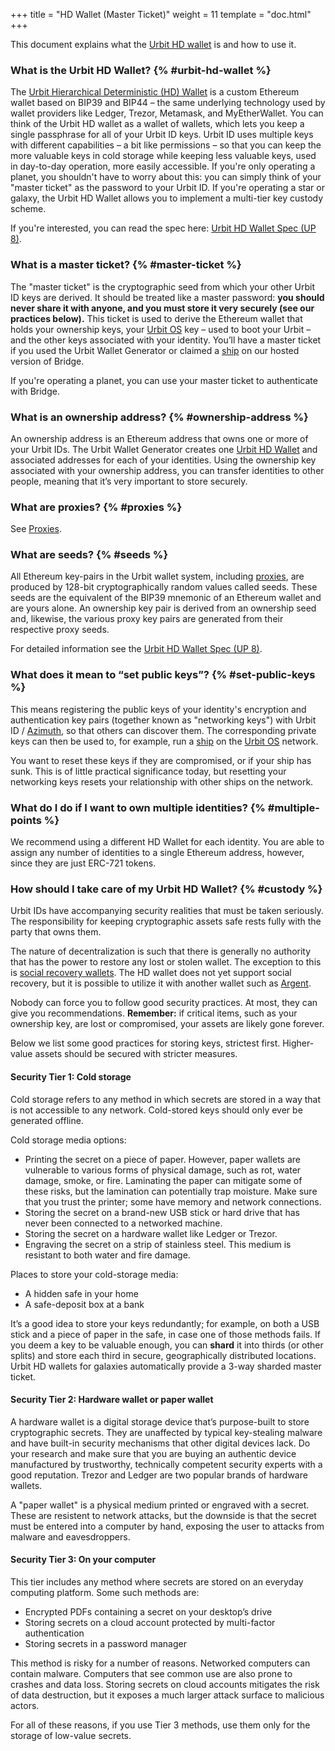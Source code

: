 +++
title = "HD Wallet (Master Ticket)"
weight = 11
template = "doc.html"
+++

This document explains what the [Urbit HD wallet](https://developers.urbit.org/reference/glossary/hdwallet) is
and how to use it.

### What is the Urbit HD Wallet? {% #urbit-hd-wallet %}

The [Urbit Hierarchical Deterministic (HD) Wallet](https://developers.urbit.org/reference/glossary/hdwallet) is a
custom Ethereum wallet based on BIP39 and BIP44 – the same underlying technology
used by wallet providers like Ledger, Trezor, Metamask, and MyEtherWallet. You
can think of the Urbit HD wallet as a wallet of wallets, which lets you keep a
single passphrase for all of your Urbit ID keys. Urbit ID uses multiple keys
with different capabilities – a bit like permissions – so that you can keep the
more valuable keys in cold storage while keeping less valuable keys, used in
day-to-day operation, more easily accessible. If you're only operating a planet,
you shouldn't have to worry about this: you can simply think of your "master
ticket" as the password to your Urbit ID. If you're operating a star or galaxy,
the Urbit HD Wallet allows you to implement a multi-tier key custody scheme.

If you're interested, you can read the spec here: [Urbit HD Wallet Spec (UP 8)](https://github.com/urbit/proposals/blob/master/008-urbit-hd-wallet.md).

### What is a master ticket? {% #master-ticket %}

The "master ticket" is the cryptographic seed from which your other Urbit ID keys are
derived. It should be treated like a master password: **you should never share
it with anyone, and you must store it very securely (see our practices below).**
This ticket is used to derive the Ethereum wallet that holds your ownership
keys, your [Urbit OS](#what-is-arvo) key – used to boot your Urbit – and the
other keys associated with your identity. You’ll have a master ticket if you
used the Urbit Wallet Generator or claimed a [ship](https://developers.urbit.org/reference/glossary/ship) on our
hosted version of Bridge.

If you're operating a planet, you can use your master ticket to authenticate
with Bridge.

### What is an ownership address? {% #ownership-address %}

An ownership address is an Ethereum address that owns one or more of your Urbit
IDs. The Urbit Wallet Generator creates one [Urbit HD
Wallet](https://developers.urbit.org/reference/glossary/hdwallet) and associated addresses for each of your
identities. Using the ownership key associated with your ownership address, you
can transfer identities to other people, meaning that it’s very important to
store securely.

### What are proxies? {% #proxies %}

See [Proxies](/manual/id/proxies).

### What are seeds? {% #seeds %}

All Ethereum key-pairs in the Urbit wallet system, including
[proxies](https://developers.urbit.org/reference/glossary/proxies), are produced by 128-bit cryptographically
random values called seeds. These seeds are the equivalent of the BIP39 mnemonic
of an Ethereum wallet and are yours alone. An ownership key pair is derived from
an ownership seed and, likewise, the various proxy key pairs are generated from
their respective proxy seeds.

For detailed information see the [Urbit HD Wallet Spec (UP 8)](https://github.com/urbit/proposals/blob/master/008-urbit-hd-wallet.md).

### What does it mean to “set public keys”? {% #set-public-keys %}

This means registering the public keys of your identity's encryption and
authentication key pairs (together known as "networking keys") with Urbit ID /
[Azimuth](https://developers.urbit.org/reference/glossary/azimuth), so that others can discover them. The
corresponding private keys can then be used to, for example, run a
[ship](https://developers.urbit.org/reference/glossary/ship) on the [Urbit OS](#what-is-arvo) network.

You want to reset these keys if they are compromised, or if your ship has sunk.
This is of little practical significance today, but resetting your networking
keys resets your relationship with other ships on the network.

### What do I do if I want to own multiple identities? {% #multiple-points %}

We recommend using a different HD Wallet for each identity. You are able to
assign any number of identities to a single Ethereum address, however, since
they are just ERC-721 tokens.

### How should I take care of my Urbit HD Wallet? {% #custody %}

Urbit IDs have accompanying security realities that must be taken seriously. The
responsibility for keeping cryptographic assets safe rests fully with the party
that owns them.

The nature of decentralization is such that there is generally no authority that
has the power to restore any lost or stolen wallet. The exception to this is
[social recovery wallets](https://vitalik.ca/general/2021/01/11/recovery.html).
The HD wallet does not yet support social recovery, but it is possible to
utilize it with another wallet such as [Argent](https://www.argent.xyz/).

Nobody can force you to follow good security practices. At most, they
can give you recommendations. **Remember:** if critical items, such as your
ownership key, are lost or compromised, your assets are likely gone forever.

Below we list some good practices for storing keys, strictest first.
Higher-value assets should be secured with stricter measures.

#### Security Tier 1: Cold storage

Cold storage refers to any method in which secrets are stored in a way that is
not accessible to any network. Cold-stored keys should only ever be generated
offline.

Cold storage media options:

- Printing the secret on a piece of paper. However, paper wallets are vulnerable
  to various forms of physical damage, such as rot, water damage, smoke, or
  fire. Laminating the paper can mitigate some of these risks, but the
  lamination can potentially trap moisture. Make sure that you trust the
  printer; some have memory and network connections.
- Storing the secret on a brand-new USB stick or hard drive that has never been
  connected to a networked machine.
- Storing the secret on a hardware wallet like Ledger or Trezor.
- Engraving the secret on a strip of stainless steel. This medium is resistant
  to both water and fire damage.

Places to store your cold-storage media:

- A hidden safe in your home
- A safe-deposit box at a bank

It’s a good idea to store your keys redundantly; for example, on both a USB
stick and a piece of paper in the safe, in case one of those methods fails. If
you deem a key to be valuable enough, you can **shard** it into thirds (or other
splits) and store each third in secure, geographically distributed locations.
Urbit HD wallets for galaxies automatically provide a 3-way sharded master
ticket.

#### Security Tier 2: Hardware wallet or paper wallet

A hardware wallet is a digital storage device that’s purpose-built to store
cryptographic secrets. They are unaffected by typical key-stealing malware and
have built-in security mechanisms that other digital devices lack. Do your
research and make sure that you are buying an authentic device manufactured by
trustworthy, technically competent security experts with a good reputation.
Trezor and Ledger are two popular brands of hardware wallets.

A "paper wallet" is a physical medium printed or engraved with a secret. These
are resistent to network attacks, but the downside is that the secret must be
entered into a computer by hand, exposing the user to attacks from malware and
eavesdroppers.

#### Security Tier 3: On your computer

This tier includes any method where secrets are stored on an everyday computing
platform. Some such methods are:

- Encrypted PDFs containing a secret on your desktop’s drive
- Storing secrets on a cloud account protected by multi-factor authentication
- Storing secrets in a password manager

This method is risky for a number of reasons. Networked computers can contain
malware. Computers that see common use are also prone to crashes and data loss.
Storing secrets on cloud accounts mitigates the risk of data destruction, but it
exposes a much larger attack surface to malicious actors.

For all of these reasons, if you use Tier 3 methods, use them only for the
storage of low-value secrets.
